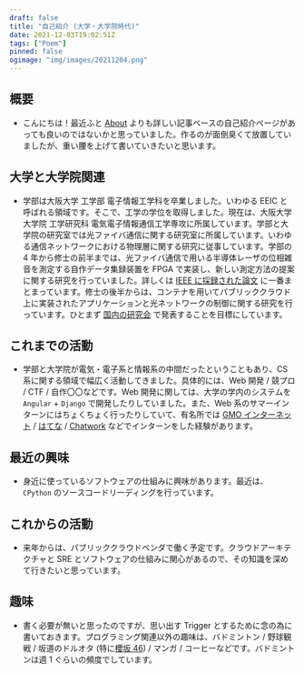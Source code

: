 ```yaml
---
draft: false
title: "自己紹介 (大学・大学院時代)"
date: 2021-12-03T19:02:51Z
tags: ["Poem"]
pinned: false
ogimage: "img/images/20211204.png"
---
```


## 概要

- こんにちは！最近ふと [About](https://haytok.jp/about/) よりも詳しい記事ベースの自己紹介ページがあっても良いのではないかと思っていました。作るのが面倒臭くて放置していましたが、重い腰を上げて書いていきたいと思います。

## 大学と大学院関連

- 学部は大阪大学 工学部 電子情報工学科を卒業しました。いわゆる EEIC と呼ばれる領域です。そこで、工学の学位を取得しました。現在は、大阪大学大学院 工学研究科 電気電子情報通信工学専攻に所属しています。学部と大学院の研究室では光ファイバ通信に関する研究室に所属しています。いわゆる通信ネットワークにおける物理層に関する研究に従事しています。学部の 4 年から修士の前半までは、光ファイバ通信で用いる半導体レーザの位相雑音を測定する自作データ集録装置を FPGA で実装し、新しい測定方法の提案に関する研究を行っていました。詳しくは [IEEE に採録された論文](https://ieeexplore.ieee.org/abstract/document/9506889) に一番まとまっています。修士の後半からは、コンテナを用いてパブリッククラウド上に実装されたアプリケーションと光ネットワークの制御に関する研究を行っています。ひとまず [国内の研究会](https://www.ieice.org/ken/paper/20220128fC7Q/) で発表することを目標にしています。

## これまでの活動

- 学部と大学院が電気・電子系と情報系の中間だったということもあり、CS 系に関する領域で幅広く活動してきました。具体的には、Web 開発 / 競プロ / CTF / 自作〇〇などです。Web 開発に関しては、大学の学内のシステムを `Angular` + `Django` で開発したりしていました。また、Web 系のサマーインターンにはちょくちょく行ったりしていて、有名所では [GMO インターネット](https://www.gmo.jp/) / [はてな](https://hatenacorp.jp/) / [Chatwork](https://go.chatwork.com/ja/) などでインターンをした経験があります。

## 最近の興味

- 身近に使っているソフトウェアの仕組みに興味があります。最近は、`CPython` のソースコードリーディングを行っています。

## これからの活動

- 来年からは、パブリッククラウドベンダで働く予定です。クラウドアーキテクチャと SRE とソフトウェアの仕組みに関心があるので、その知識を深めて行きたいと思っています。

## 趣味

- 書く必要が無いと思ったのですが、思い出す Trigger とするために念の為に書いておきます。プログラミング関連以外の趣味は、バドミントン / 野球観戦 / 坂道のドルオタ (特に[櫻坂 46](https://sakurazaka46.com/s/s46/?ima=1126)) / マンガ / コーヒーなどです。バドミントンは週 1 ぐらいの頻度でしています。
<!-- また、櫻坂の[藤吉夏鈴ちゃん](https://sakurazaka46.com/s/s46/artist/47?ima=0000&link=ROBO004)は非常に尊いです🤞 -->
